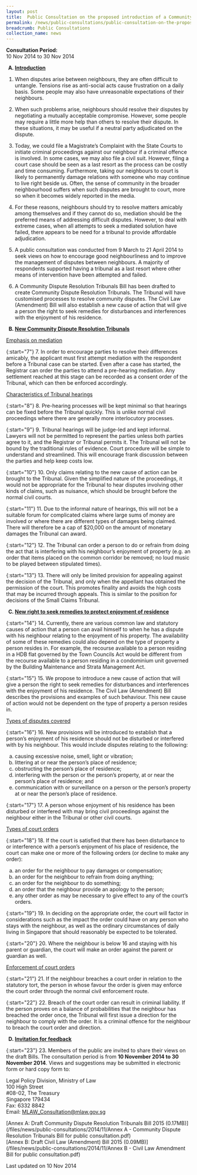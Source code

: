 ```yaml
---
layout: post
title:  Public Consultation on the proposed introduction of a Community Dispute Resolution Tribunals Act and a new right to seek remedies to protect enjoyment of one’s residence
permalink: /news/public-consultations/public-consultation-on-the-proposed-introduction-of-a-community-dispute
breadcrumb: Public Consultations
collection_name: news
---
```


**Consultation Period:**  
10 Nov 2014 to 30 Nov 2014

<ol start="1" style="list-style-type: upper-alpha; font-weight: bold;">
<li><u>Introduction</u></li>
</ol>

1. When disputes arise between neighbours, they are often difficult to untangle. Tensions rise as anti-social acts cause frustration on a daily basis. Some people may also have unreasonable expectations of their neighbours.

 

2. When such problems arise, neighbours should resolve their disputes by negotiating a mutually acceptable compromise. However, some people may require a little more help than others to resolve their dispute. In these situations, it may be useful if a neutral party adjudicated on the dispute.

 

3. Today, we could file a Magistrate’s Complaint with the State Courts to initiate criminal proceedings against our neighbour if a criminal offence is involved. In some cases, we may also file a civil suit. However, filing a court case should be seen as a last resort as the process can be costly and time consuming. Furthermore, taking our neighbours to court is likely to permanently damage relations with someone who may continue to live right beside us. Often, the sense of community in the broader neighbourhood suffers when such disputes are brought to court, more so when it becomes widely reported in the media.

 

4. For these reasons, neighbours should try to resolve matters amicably among themselves and if they cannot do so, mediation should be the preferred means of addressing difficult disputes. However, to deal with extreme cases, when all attempts to seek a mediated solution have failed, there appears to be need for a tribunal to provide affordable adjudication.

 

5. A public consultation was conducted from 9 March to 21 April 2014 to seek views on how to encourage good neighbourliness and to improve the management of disputes between neighbours. A majority of respondents supported having a tribunal as a last resort where other means of intervention have been attempted and failed.

 

6. A Community Dispute Resolution Tribunals Bill has been drafted to create Community Dispute Resolution Tribunals. The Tribunal will have customised processes to resolve community disputes. The Civil Law (Amendment) Bill will also establish a new cause of action that will give a person the right to seek remedies for disturbances and interferences with the enjoyment of his residence.



<ol start="2" style="list-style-type: upper-alpha; font-weight: bold;">
<li><u>New Community Dispute Resolution Tribunals</u></li>
</ol>

<u>Emphasis on mediation</u>

{:start="7"}
7.  In order to encourage parties to resolve their differences amicably, the applicant must first attempt mediation with the respondent before a Tribunal case can be started.  Even after a case has started, the Registrar can order the parties to attend a pre-hearing mediation.  Any settlement reached at this stage can be recorded as a consent order of the Tribunal, which can then be enforced accordingly.

<u>Characteristics of Tribunal hearings</u>

{:start="8"}
8. Pre-hearing processes will be kept minimal so that hearings can be fixed before the Tribunal quickly. This is unlike normal civil proceedings where there are generally more interlocutory processes.

 
{:start="9"}
9. Tribunal hearings will be judge-led and kept informal. Lawyers will not be permitted to represent the parties unless both parties agree to it, and the Registrar or Tribunal permits it. The Tribunal will not be bound by the traditional rules of evidence. Court procedure will be simple to understand and streamlined. This will encourage frank discussion between the parties and help keep costs low.

 
{:start="10"}
10. Only claims relating to the new cause of action can be brought to the Tribunal. Given the simplified nature of the proceedings, it would not be appropriate for the Tribunal to hear disputes involving other kinds of claims, such as nuisance, which should be brought before the normal civil courts.

 
{:start="11"}
11. Due to the informal nature of hearings, this will not be a suitable forum for complicated claims where large sums of money are involved or where there are different types of damages being claimed. There will therefore be a cap of $20,000 on the amount of monetary damages the Tribunal can award.

 

{:start="12"}
12. The Tribunal can order a person to do or refrain from doing the act that is interfering with his neighbour’s enjoyment of property (e.g. an order that items placed on the common corridor be removed; no loud music to be played between stipulated times).

 

{:start="13"}
13. There will only be limited provision for appealing against the decision of the Tribunal, and only when the appellant has obtained the permission of the court. This promotes finality and avoids the high costs that may be incurred through appeals. This is similar to the position for decisions of the Small Claims Tribunal.


<ol start="3" style="list-style-type: upper-alpha; font-weight: bold;">
<li><u>New right to seek remedies to protect enjoyment of residence</u></li>
</ol>


{:start="14"}
14. Currently, there are various common law and statutory causes of action that a person can avail himself to when he has a dispute with his neighbour relating to the enjoyment of his property. The availability of some of these remedies could also depend on the type of property a person resides in. For example, the recourse available to a person residing in a HDB flat governed by the Town Councils Act would be different from the recourse available to a person residing in a condominium unit governed by the Building Maintenance and Strata Management Act.

 
{:start="15"}
15. We propose to introduce a new cause of action that will give a person the right to seek remedies for disturbances and interferences with the enjoyment of his residence. The Civil Law (Amendment) Bill describes the provisions and examples of such behaviour. This new cause of action would not be dependent on the type of property a person resides in.


<u>Types of disputes covered</u>

{:start="16"}
16. New provisions will be introduced to establish that a person’s enjoyment of his residence should not be disturbed or interfered with by his neighbour. This would include disputes relating to the following:

<ol style="list-style-type: lower-alpha;">
<li>causing excessive noise, smell, light or vibration;</li>
<li>littering at or near the person’s place of residence;</li>
<li>obstructing the person’s place of residence;</li>
<li>interfering with  the person or the person’s property, at or near the person’s place of residence; and</li>
<li>communication with or surveillance on a person or the person’s property at or near the person’s place of residence.</li>
</ol>

{:start="17"}
17. A person whose enjoyment of his residence has been disturbed or interfered with may bring civil proceedings against the neighbour either in the Tribunal or other civil courts.

<u>Types of court orders</u>

{:start="18"}
18. If the court is satisfied that there has been disturbance to or interference with  a person’s enjoyment of his place of residence, the court can make one or more of the following orders (or decline to make any order):
 
 <ol style="list-style-type: lower-alpha;">
 <li>an order for the neighbour to pay damages or compensation;</li>
 <li>an order for the neighbour to refrain from doing anything;</li>
 <li>an order for the neighbour to do something;</li>
 <li>an order that the neighbour provide an apology to the person;</li>
 <li>any other order as may be necessary to give effect to any of the court’s orders.</li>
 </ol>


{:start="19"}
19. In deciding on the appropriate order, the court will factor in considerations such as the impact the order could have on any person who stays with the neighbour, as well as the ordinary circumstances of daily living in Singapore that should reasonably be expected to be tolerated.


{:start="20"}
20. Where the neighbour is below 16 and staying with his parent or guardian, the court will make an order against the parent or guardian as well.

<u>Enforcement of court orders</u>

{:start="21"}
21. If the neighbour breaches a court order in relation to the statutory tort, the person in whose favour the order is given may enforce the court order through the normal civil enforcement route.

 
{:start="22"}
22. Breach of the court order can result in criminal liability. If the person proves on a balance of probabilities that the neighbour has breached the order once, the Tribunal will first issue a direction for the neighbour to comply with the order. It is a criminal offence for the neighbour to breach the court order and direction.


<ol start="4" style="list-style-type: upper-alpha; font-weight: bold;">
 <li><u> Invitation for feedback</u></li>
</ol>

{:start="23"}
23. Members of the public are invited to share their views on the draft Bills. The consultation period is from <strong> 10 November 2014 to 30 November 2014</strong>.  Views and suggestions may be submitted in electronic form or hard copy form to:

Legal Policy Division, Ministry of Law  
100 High Street  
#08-02, The Treasury  
Singapore 179434  
Fax: 6332 8842  
Email: <MLAW_Consultation@mlaw.gov.sg>

[Annex A: Draft Community Dispute Resolution Tribunals Bill 2015 (0.17MB)](/files/news/public-consultations/2014/11/Annex A - Community Dispute Resolution Tribunals Bill for public consultation.pdf)  
[Annex B: Draft Civil Law (Amendment) Bill 2015 (0.09MB)](/files/news/public-consultations/2014/11/Annex B - Civil Law Amendment Bill for public consultation.pdf)


<p class="right-side-updated">
Last updated on 10 Nov 2014
</p>
